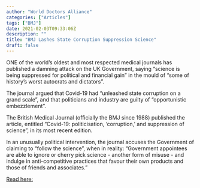 ```yaml
---
author: "World Doctors Alliance"
categories: ["Articles"]
tags: ["BMJ"]
date: 2021-02-03T09:33:06Z
description: ""
title: "BMJ Lashes State Corruption Suppression Science"
draft: false
---
```


 ONE of the world’s oldest and most respected medical journals has  published a damning attack on the UK Government, saying “science is  being suppressed for political and financial gain” in the mould of “some of history’s worst autocrats and dictators”.  

 The journal argued that Covid-19 had “unleashed state corruption on a  grand scale”, and that politicians and industry are guilty of  “opportunistic embezzlement”.  

 The British Medical Journal (officially the BMJ since 1988) published  the article, entitled “Covid-19: politicisation, ‘corruption,’ and  suppression of science”, in its most recent edition.  

 In an unusually political intervention, the journal accuses the  Government of claiming to “follow the science”, when in reality:  “Government appointees are able to ignore or cherry pick science -  another form of misuse - and indulge in anti-competitive practices that  favour their own products and those of friends and associates.”  

[Read here:](https://www.thenational.scot/news/18876154.bmj-lashes-state-corruption-suppression-science-uk/)